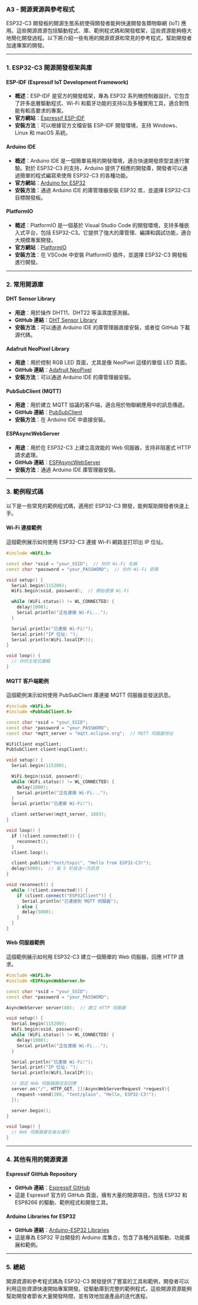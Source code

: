 ### A3 - 開源資源與參考程式

ESP32-C3 開發板的開源生態系統使得開發者能夠快速開發各類物聯網 (IoT) 應用。這些開源資源包括驅動程式、庫、範例程式碼和開發框架，這些資源能夠極大地簡化開發過程。以下將介紹一些有用的開源資源和常見的參考程式，幫助開發者加速專案的開發。

---

### 1. **ESP32-C3 開源開發框架與庫**

#### **ESP-IDF (Espressif IoT Development Framework)**
- **概述**：ESP-IDF 是官方的開發框架，專為 ESP32 系列微控制器設計。它包含了許多底層驅動程式、Wi-Fi 和藍牙功能的支持以及多種實用工具，適合對性能有較高要求的專案。
- **官方網站**：[Espressif ESP-IDF](https://docs.espressif.com/projects/esp-idf/en/latest/)
- **安裝方法**：可以根據官方文檔安裝 ESP-IDF 開發環境，支持 Windows、Linux 和 macOS 系統。
  
#### **Arduino IDE**
- **概述**：Arduino IDE 是一個簡單易用的開發環境，適合快速開發原型並進行實驗。對於 ESP32-C3 的支持，Arduino 提供了相應的開發庫，開發者可以通過簡單的程式編寫來使用 ESP32-C3 的各種功能。
- **官方網站**：[Arduino for ESP32](https://github.com/espressif/arduino-esp32)
- **安裝方法**：通過 Arduino IDE 的庫管理器安裝 ESP32 库，並選擇 ESP32-C3 目標開發板。

#### **PlatformIO**
- **概述**：PlatformIO 是一個基於 Visual Studio Code 的開發環境，支持多種嵌入式平台，包括 ESP32-C3。它提供了強大的庫管理、編譯和調試功能，適合大規模專案開發。
- **官方網站**：[PlatformIO](https://platformio.org/)
- **安裝方法**：在 VSCode 中安裝 PlatformIO 插件，並選擇 ESP32-C3 開發板進行開發。

---

### 2. **常用開源庫**

#### **DHT Sensor Library**
- **用途**：用於操作 DHT11、DHT22 等溫濕度感測器。
- **GitHub 連結**：[DHT Sensor Library](https://github.com/adafruit/DHT-sensor-library)
- **安裝方法**：可以通過 Arduino IDE 的庫管理器直接安裝，或者從 GitHub 下載源代碼。

#### **Adafruit NeoPixel Library**
- **用途**：用於控制 RGB LED 頁面，尤其是像 NeoPixel 這樣的單個 LED 頁面。
- **GitHub 連結**：[Adafruit NeoPixel](https://github.com/adafruit/Adafruit_NeoPixel)
- **安裝方法**：可以通過 Arduino IDE 的庫管理器安裝。

#### **PubSubClient (MQTT)**
- **用途**：用於建立 MQTT 協議的客戶端，適合用於物聯網應用中的訊息傳遞。
- **GitHub 連結**：[PubSubClient](https://github.com/knolleary/pubsubclient)
- **安裝方法**：在 Arduino IDE 中直接安裝。

#### **ESPAsyncWebServer**
- **用途**：用於在 ESP32-C3 上建立高效能的 Web 伺服器，支持非阻塞式 HTTP 請求處理。
- **GitHub 連結**：[ESPAsyncWebServer](https://github.com/me-no-dev/ESPAsyncWebServer)
- **安裝方法**：通過 Arduino IDE 庫管理器安裝。

---

### 3. **範例程式碼**

以下是一些常見的範例程式碼，適用於 ESP32-C3 開發，能夠幫助開發者快速上手。

#### **Wi-Fi 連接範例**

這個範例展示如何使用 ESP32-C3 連接 Wi-Fi 網路並打印出 IP 位址。

```cpp
#include <WiFi.h>

const char *ssid = "your_SSID";  // 你的 Wi-Fi 名稱
const char *password = "your_PASSWORD";  // 你的 Wi-Fi 密碼

void setup() {
  Serial.begin(115200);
  WiFi.begin(ssid, password);  // 開始連接 Wi-Fi

  while (WiFi.status() != WL_CONNECTED) {
    delay(1000);
    Serial.println("正在連接 Wi-Fi...");
  }

  Serial.println("已連接 Wi-Fi!");
  Serial.print("IP 位址: ");
  Serial.println(WiFi.localIP());
}

void loop() {
  // 你的主程式邏輯
}
```

#### **MQTT 客戶端範例**

這個範例演示如何使用 PubSubClient 庫連接 MQTT 伺服器並發送訊息。

```cpp
#include <WiFi.h>
#include <PubSubClient.h>

const char *ssid = "your_SSID";
const char *password = "your_PASSWORD";
const char *mqtt_server = "mqtt.eclipse.org";  // MQTT 伺服器地址

WiFiClient espClient;
PubSubClient client(espClient);

void setup() {
  Serial.begin(115200);

  WiFi.begin(ssid, password);
  while (WiFi.status() != WL_CONNECTED) {
    delay(1000);
    Serial.println("正在連接 Wi-Fi...");
  }
  Serial.println("已連接 Wi-Fi!");

  client.setServer(mqtt_server, 1883);
}

void loop() {
  if (!client.connected()) {
    reconnect();
  }
  client.loop();

  client.publish("test/topic", "Hello from ESP32-C3!");
  delay(5000);  // 每 5 秒發送一次訊息
}

void reconnect() {
  while (!client.connected()) {
    if (client.connect("ESP32Client")) {
      Serial.println("已連接到 MQTT 伺服器");
    } else {
      delay(5000);
    }
  }
}
```

#### **Web 伺服器範例**

這個範例展示如何用 ESP32-C3 建立一個簡單的 Web 伺服器，回應 HTTP 請求。

```cpp
#include <WiFi.h>
#include <ESPAsyncWebServer.h>

const char *ssid = "your_SSID";
const char *password = "your_PASSWORD";

AsyncWebServer server(80);  // 建立 HTTP 伺服器

void setup() {
  Serial.begin(115200);
  WiFi.begin(ssid, password);
  while (WiFi.status() != WL_CONNECTED) {
    delay(1000);
    Serial.println("正在連接 Wi-Fi...");
  }

  Serial.println("已連接 Wi-Fi!");
  Serial.print("IP 位址: ");
  Serial.println(WiFi.localIP());

  // 設定 Web 伺服器路徑及回應
  server.on("/", HTTP_GET, [](AsyncWebServerRequest *request){
    request->send(200, "text/plain", "Hello, ESP32-C3!");
  });

  server.begin();
}

void loop() {
  // Web 伺服器會在後台運行
}
```

---

### 4. **其他有用的開源資源**

#### **Espressif GitHub Repository**
- **GitHub 連結**：[Espressif GitHub](https://github.com/espressif)
- 這是 Espressif 官方的 GitHub 頁面，擁有大量的開源項目，包括 ESP32 和 ESP8266 的驅動、範例程式和開發工具。

#### **Arduino Libraries for ESP32**
- **GitHub 連結**：[Arduino-ESP32 Libraries](https://github.com/espressif/arduino-esp32)
- 這是專為 ESP32 平台開發的 Arduino 库集合，包含了各種外設驅動、功能擴展和範例。

---

### 5. **總結**

開源資源和參考程式碼為 ESP32-C3 開發提供了豐富的工具和範例，開發者可以利用這些資源快速開始專案開發。從驅動庫到完整的範例程式，這些開源資源能夠幫助開發者節省大量開發時間，並有效地加速產品的迭代進程。